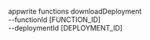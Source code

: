 appwrite functions downloadDeployment \
        --functionId [FUNCTION_ID] \
        --deploymentId [DEPLOYMENT_ID]
